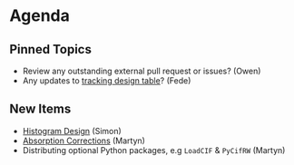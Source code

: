 Agenda
======

Pinned Topics
-------------
* Review any outstanding external pull request or issues? (Owen)
* Any updates to [tracking design table](https://github.com/mantidproject/documents/blob/master/Project-Management/TechnicalSteeringCommittee/reports/TSC-TrackingDesignProposals.md)? (Fede)

New Items
---------
* [Histogram Design](https://github.com/mantidproject/documents/pull/14) (Simon)
* [Absorption Corrections](https://github.com/mantidproject/documents/pull/15) (Martyn)
* Distributing optional Python packages, e.g `LoadCIF` & `PyCifRW` (Martyn) 
